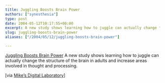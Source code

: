 ```yaml
---
title: Juggling Boosts Brain Power
authors: ["synesthesia"]
type: post
date: 2004-05-12T10:17:55+00:00
excerpt: A new study shows learning how to juggle can actually change the structure of the brain in adults and increase areas involved in thought and processing.
slug: juggling-boosts-brain-power 
aliases: ["/2004/05/12/juggling-boosts-brain-power"]

---
```

[Juggling Boosts Brain Power][1] A new study shows learning how to juggle can actually change the structure of the brain in adults and increase areas involved in thought and processing.
  
<!--more-->


  
[via [Mike&#8217;s Digital Laboratory][2]]

 [1]: https://webcenter.health.webmd.netscape.com/content/Article/79/96364.htm
 [2]: https://www.mikeaxelrod.com/